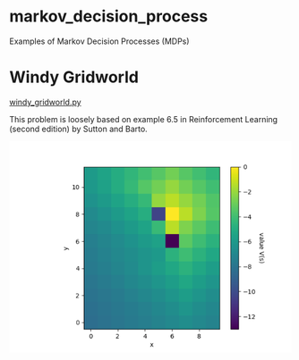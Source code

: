 # markov_decision_process

Examples of Markov Decision Processes (MDPs)

# Windy Gridworld

[windy_gridworld.py](windy_gridworld.py)

This problem is loosely based on example 6.5 in Reinforcement Learning (second edition) by Sutton and Barto.

![Value Function](value_function.png)
